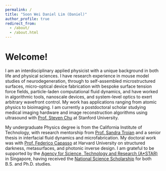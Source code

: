 ```yaml
---
permalink: /
title: "Soon Wei Daniel Lim (Daniel)"
author_profile: true
redirect_from: 
  - /about/
  - /about.html
---
```


# Welcome!

I am an interdisciplinary applied physicist with a unique background in both life and physical sciences. I have research experience in mouse model studies of neurodegeneration, through to self-assembled microstructured surfaces, micro-optical device fabrication with bespoke surface tension force fields, particle-laden computational fluid dynamics, and have worked in algorithmic tools, nanoscale devices, and system-level optics to exert arbitrary wavefront control. My work has applications ranging from atomic physics to bioimaging. I am currently a postdoctoral scholar studying medical imaging hardware and image reconstruction algorithms using ultrasound with [Prof. Steven Chu](https://www.stevechulab.com/) at Stanford University.

My undergraduate Physics degree is from the California Institute of Technology, with research mentorship from [Prof. Sandra Troian](http://troian.caltech.edu/) and a senior thesis in interfacial fluid dynamics and microfabrication. My doctoral work was with [Prof. Federico Capasso](https://capasso.seas.harvard.edu/) at Harvard University on structured darkness, metasurfaces, and photonic inverse design. I am grateful to be supported by the [Agency for Science, Technology and Research (A*STAR)](https://www.a-star.edu.sg/) in Singapore, having received the [National Science Scholarship](https://www.a-star.edu.sg/Scholarships/for-graduate-studies/national-science-scholarship-phd) for both B.S. and Ph.D. studies.
